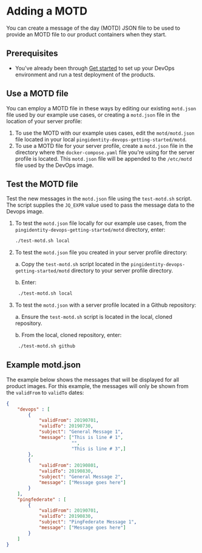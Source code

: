 # Adding a MOTD

You can create a message of the day (MOTD) JSON file to be used to provide an MOTD file to our product containers when they start.

## Prerequisites

* You've already been through [Get started](getStarted.md) to set up your DevOps environment and run a test deployment of the products.

## Use a MOTD file

You can employ a MOTD file in these ways by editing our existing `motd.json` file used by our example use cases, or creating a `motd.json` file in the location of your server profile:

1. To use the MOTD with our example uses cases, edit the
`motd/motd.json` file located in your local `pingidentity-devops-getting-started/motd`.
2. To use a MOTD file for your server profile, create a `motd.json` file in the directory where the `docker-compose.yaml` file you're using for the server profile is located. This `motd.json` file will be appended to the `/etc/motd` file used by the DevOps image.

## Test the MOTD file

Test the new messages in the `motd.json` file using the `test-motd.sh` script. The script supplies the `JQ_EXPR` value used to pass the message data to the Devops image.


1. To test the `motd.json` file locally for our example use cases, from the `pingidentity-devops-getting-started/motd` directory, enter:

   ```bash
   ./test-motd.sh local
   ```

2. To test the `motd.json` file you created in your server profile directory:

   a. Copy the `test-motd.sh` script located in the `pingidentity-devops-getting-started/motd` directory to your server profile directory.

   b. Enter:

   ```bash
    ./test-motd.sh local
   ```

3. To test the `motd.json` with a server profile located in a Github repository:

   a. Ensure the `test-motd.sh` script is located in the local, cloned repository.

   b. From the local, cloned repository, enter:

   ```bash
    ./test-motd.sh github
   ```

## Example motd.json

The example below shows the messages that will be displayed for all product images. For this example, the messages will only be shown from the `validFrom` to `validTo` dates:

```json
{
    "devops" : [
        {
            "validFrom": 20190701,
            "validTo": 20190730,
            "subject": "General Message 1",
            "message": ["This is line # 1",
                        "",
                        "This is line # 3",]
        },
        {
            "validFrom": 20190801,
            "validTo": 20190830,
            "subject": "General Message 2",
            "message": ["Message goes here"]
        }
    ],
    "pingfederate" : [
        {
            "validFrom": 20190701,
            "validTo": 20190830,
            "subject": "PingFederate Message 1",
            "message": ["Message goes here"]
        }
    ]
}
```
